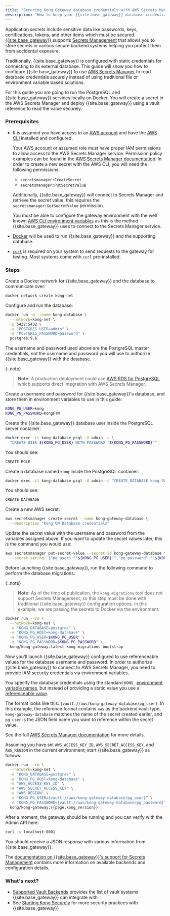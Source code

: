 ```yaml
---
title: "Securing Kong Gateway database credentials with AWS Secrets Manager"
description: "How-to keep your {{site.base_gateway}} database credentials secure using AWS SecretsManager and Kong vault integrations."
---
```


Application secrets include sensitive data like passwords, keys, certifications, tokens, and other items
which must be secured. [{{site.base_gateway}}](/gateway/{{page.kong_version}}/) supports
[Secrets Management](/gateway/{{page.kong_version}}/plan-and-deploy/security/secrets-management/) 
that allows you to store secrets in various secure backend systems helping you protect them from accidental
exposure.

Traditionally, {{site.base_gateway}} is configured with static credentials for connecting 
to its external database. This guide will show you how to configure {{site.base_gateway}} to use 
[AWS Secrets Manager](https://docs.aws.amazon.com/secretsmanager/latest/userguide/auth-and-access.html) to 
read database credentials securely instead of using traditional file or environment variable based solutions.

For this guide you are going to run the PostgreSQL and {{site.base_gateway}} services locally 
on Docker. You will create a secret in the AWS Secrets Manager and deploy {{site.base_gateway}} using a vault reference
to read the value securely.

### Prerequisites

* It is assumed you have access to an [AWS account](https://aws.amazon.com/) and have the 
  [AWS CLI](https://docs.aws.amazon.com/cli/latest/userguide/getting-started-install.html) 
  installed and configured.
  
  Your AWS account or assumed role must have proper IAM permissions to allow 
  access to the AWS Secrets Manager service. Permission policy examples can be found in the 
  [AWS Secrets Manager documentation](https://docs.aws.amazon.com/secretsmanager/latest/userguide/auth-and-access_examples.html).
  In order to create a new secret with the AWS CLI, you will need the following permissions:
  * `secretsmanager:CreateSecret`
  * `secretsmanager:PutSecretValue`

  Additionally, {{site.base_gateway}} will connect to Secrets Manager and retrieve the secret value, 
  this requires the `secretsmanager:GetSecretValue` permission.

  You must be able to configure the gateway environment with the well known 
  [AWS CLI environment variables](https://docs.aws.amazon.com/cli/latest/userguide/cli-configure-envvars.html)
  as this is the method {{site.base_gateway}} uses to connect to the Secrets Manager service.

* [Docker](https://docs.docker.com/get-docker/) will be used to run {{site.base_gateway}} and the supporting database.
* [`curl`](https://curl.se/) is required on your system to send 
requests to the gateway for testing. Most systems come with `curl` pre-installed.

### Steps

Create a Docker network for {{site.base_gateway}} and the database to communicate over:

```sh
docker network create kong-net
```

Configure and run the database: 

```sh
docker run -d --name kong-database \
  --network=kong-net \
  -p 5432:5432 \
  -e "POSTGRES_USER=admin" \
  -e "POSTGRES_PASSWORD=password" \
  postgres:9.6
```

The username and password used above are the PostgreSQL master credentials, *not* the 
username and password you will use to authorize {{site.base_gateway}} with the database.

{:.note}
> **Note:** A production deployment could use [AWS RDS for PostgreSQL](https://aws.amazon.com/rds/postgresql/) 
which supports direct integration with AWS Secrets Manager.

Create a username and password for {{site.base_gateway}}'s database, and store 
them in environment variables to use in this guide:

```sh
KONG_PG_USER=kong
KONG_PG_PASSWORD=KongFTW
```

Create the {{site.base_gateway}} database user inside the PostgreSQL server container:

```sh
docker exec -it kong-database psql -U admin -c \
  "CREATE USER ${KONG_PG_USER} WITH PASSWORD '${KONG_PG_PASSWORD}'"
```

You should see:
```sh
CREATE ROLE
```

Create a database named `kong` inside the PostgreSQL container:

```sh
docker exec -it kong-database psql -U admin -c "CREATE DATABASE kong OWNER ${KONG_PG_USER};"
```

You should see:
```sh
CREATE DATABASE
```

Create a new AWS secret:

```sh
aws secretsmanager create-secret --name kong-gateway-database \
  --description "Kong GW Database credentials"
```

Update the secret value with the username and password from the variables assigned above.
If you want to update the secret values later, this is the command you would use:

```sh
aws secretsmanager put-secret-value --secret-id kong-gateway-database \
  --secret-string '{"pg_user":"'${KONG_PG_USER}'","pg_password":"'${KONG_PG_PASSWORD}'"}'
```

Before launching {{site.base_gateway}}, run the following command to perform the database migrations:

{:.note}
> **Note:** As of the time of publication, the `kong migrations` tool does not support Secrets Management, so this
step must be done with traditional {{site.base_gateway}} configuration options. In this example, 
we are passing the secrets to Docker via the environment:

```sh
docker run --rm \
  --network=kong-net \
  -e "KONG_DATABASE=postgres" \
  -e "KONG_PG_HOST=kong-database" \
  -e "KONG_PG_USER=$KONG_PG_USER" \
  -e "KONG_PG_PASSWORD=$KONG_PG_PASSWORD" \
  kong/kong-gateway:latest kong migrations bootstrap
```

Now you'll launch {{site.base_gateway}} configured to use referenceable values for the
database username and password. In order to authorize {{site.base_gateway}} to connect to AWS Secrets Manager,
you need to provide IAM security credentials via environment variables. 

You specify the database credentials using the standard `KONG_` 
[environment variable names](/gateway/{{page.kong_version}}/reference/configuration/#environment-variables), 
but instead of providing a static value you use a 
[referenceable value](/gateway/{{page.kong_version}}/plan-and-deploy/security/secrets-management/reference-format/).

The format looks like this: `{vault://aws/kong-gateway-database/pg_user}`. In this example, 
the reference format contains `aws` as the backend vault type, `kong-gateway-database` matches 
the name of the secret created earlier, and `pg_user` is the JSON field name you want to reference 
within the secret value.

See the full 
[AWS Secrets Manager documentation](/gateway/{{page.kong_version}}/plan-and-deploy/security/secrets-management/backends/aws-sm/) 
for more details.

Assuming you have set `AWS_ACCESS_KEY_ID`, `AWS_SECRET_ACCESS_KEY`, and `AWS_REGION` in the current 
environment, start {{site.base_gateway}} as follows:

```sh
docker run --rm \
  --network=kong-net \
  -e "KONG_DATABASE=postgres" \
  -e "KONG_PG_HOST=kong-database" \
  -e "AWS_ACCESS_KEY_ID" \
  -e "AWS_SECRET_ACCESS_KEY" \
  -e "AWS_REGION" \
  -e "KONG_PG_USER={vault://aws/kong-gateway-database/pg_user}" \
  -e "KONG_PG_PASSWORD={vault://aws/kong-gateway-database/pg_password}" \
  kong/kong-gateway:{{page.kong_version}}
```

After a moment, the gateway should be running and you can verify with the Admin API here:

```sh
curl -s localhost:8001
```

You should receive a JSON response with various information from {{site.base_gateway}}.

The [documentation on {{site.base_gateway}}'s support for Secrets Management](/gateway/{{page.kong_version}}/plan-and-deploy/security/secrets-management/)
contains more information on available backends and configuration details.

### What's next?

* [Supported Vault Backends](/gateway/{{page.kong_version}}/plan-and-deploy/security/secrets-management/backends/) provides the list
of vault systems {{site.base_gateway}} can integrate with
* See [Starting Kong Securely](/gateway/{{page.kong_version}}/plan-and-deploy/security/start-kong-securely/) for more 
security practices with {{site.base_gateway}}

